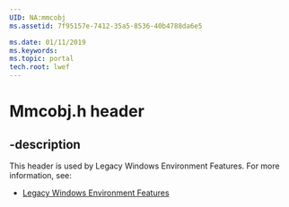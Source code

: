 ```yaml
---
UID: NA:mmcobj
ms.assetid: 7f95157e-7412-35a5-8536-40b4788da6e5

ms.date: 01/11/2019
ms.keywords: 
ms.topic: portal
tech.root: lwef
---
```


# Mmcobj.h header


## -description


This header is used by Legacy Windows Environment Features. For more information, see:

- [Legacy Windows Environment Features](../_lwef/index.md)

